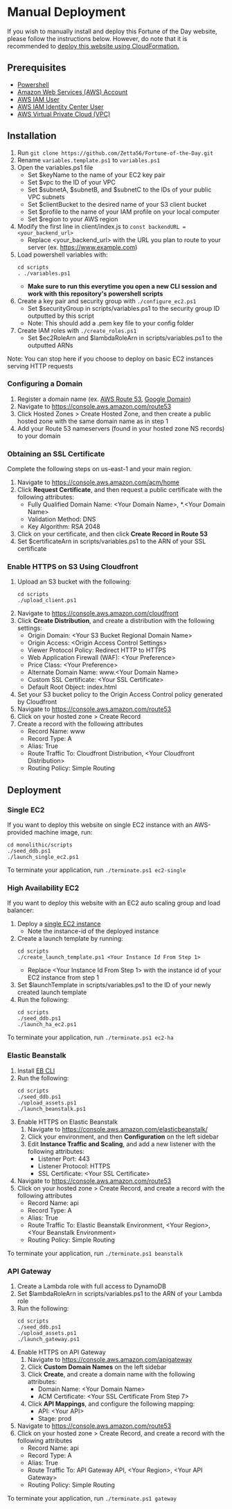 # Manual Deployment
If you wish to manually install and deploy this Fortune of the Day website, please follow the instructions below. However, do note that it is recommended to [deploy this website using CloudFormation.](../README.md)

## Prerequisites
- [Powershell](https://learn.microsoft.com/en-us/powershell/scripting/install/installing-powershell?view=powershell-7.3)
- [Amazon Web Services (AWS) Account](https://docs.aws.amazon.com/accounts/latest/reference/manage-acct-creating.html)
- [AWS IAM User](https://docs.aws.amazon.com/IAM/latest/UserGuide/id_users_create.html)
- [AWS IAM Identity Center User](https://docs.aws.amazon.com/singlesignon/latest/userguide/getting-started.html)
- [AWS Virtual Private Cloud (VPC)](https://docs.aws.amazon.com/directoryservice/latest/admin-guide/gsg_create_vpc.html)

## Installation
1. Run `git clone https://github.com/Zetta56/Fortune-of-the-Day.git`
2. Rename `variables.template.ps1` to `variables.ps1`
3. Open the variables.ps1 file
   - Set $keyName to the name of your EC2 key pair
   - Set $vpc to the ID of your VPC
   - Set $subnetA, $subnetB, and $subnetC to the IDs of your public VPC subnets
   - Set $clientBucket to the desired name of your S3 client bucket
   - Set $profile to the name of your IAM profile on your local computer
   - Set $region to your AWS region
4. Modify the first line in client/index.js to `const backendURL = <your_backend_url>`
   - Replace <your_backend_url> with the URL you plan to route to your server (ex. https://www.example.com)
5. Load powershell variables with:
   ```
   cd scripts
   . ./variables.ps1
   ```
   - **Make sure to run this everytime you open a new CLI session and work with this repository's powershell scripts**
6. Create a key pair and security group with `./configure_ec2.ps1`
   - Set $securityGroup in scripts/variables.ps1 to the security group ID outputted by this script
   - Note: This should add a .pem key file to your config folder
7. Create IAM roles with `./create_roles.ps1`
   - Set $ec2RoleArn and $lambdaRoleArn in scripts/variables.ps1 to the outputted ARNs

Note: You can stop here if you choose to deploy on basic EC2 instances serving HTTP requests

### Configuring a Domain
1. Register a domain name (ex. [AWS Route 53](https://docs.aws.amazon.com/Route53/latest/DeveloperGuide/domain-register.html), [Google Domain](https://domains.google/))
2. Navigate to https://console.aws.amazon.com/route53
3. Click Hosted Zones > Create Hosted Zone, and then create a public hosted zone with the same domain name as in step 1
4. Add your Route 53 nameservers (found in your hosted zone NS records) to your domain

### Obtaining an SSL Certificate
Complete the following steps on us-east-1 and your main region.
1. Navigate to https://console.aws.amazon.com/acm/home
2. Click **Request Certificate**, and then request a public certificate with the following attributes:
   - Fully Qualified Domain Name: \<Your Domain Name\>, *.\<Your Domain Name\>
   - Validation Method: DNS
   - Key Algorithm: RSA 2048
3. Click on your certificate, and then click **Create Record in Route 53**
4. Set $certificateArn in scripts/variables.ps1 to the ARN of your SSL certificate

### Enable HTTPS on S3 Using Cloudfront
1. Upload an S3 bucket with the following:
   ```
   cd scripts
   ./upload_client.ps1
   ```
2. Navigate to https://console.aws.amazon.com/cloudfront
3. Click **Create Distribution**, and create a distribution with the following settings:
   - Origin Domain: \<Your S3 Bucket Regional Domain Name\>
   - Origin Access: \<Origin Access Control Settings\>
   - Viewer Protocol Policy: Redirect HTTP to HTTPS
   - Web Application Firewall (WAF): \<Your Preference\>
   - Price Class: \<Your Preference\>
   - Alternate Domain Name: www.\<Your Domain Name\>
   - Custom SSL Certificate: \<Your SSL Certificate\>
   - Default Root Object: index.html
4. Set your S3 bucket policy to the Origin Access Control policy generated by Cloudfront
5. Navigate to https://console.aws.amazon.com/route53
6. Click on your hosted zone > Create Record
7. Create a record with the following attributes
   - Record Name: www
   - Record Type: A
   - Alias: True
   - Route Traffic To: Cloudfront Distribution, \<Your Cloudfront Distribution\>
   - Routing Policy: Simple Routing

## Deployment
### Single EC2
If you want to deploy this website on single EC2 instance with an AWS-provided machine image, run:
```
cd monolithic/scripts
./seed_ddb.ps1
./launch_single_ec2.ps1
```
To terminate your application, run `./terminate.ps1 ec2-single`

### High Availability EC2
If you want to deploy this website with an EC2 auto scaling group and load balancer:

1. Deploy a [single EC2 instance](#single-ec2)
   - Note the instance-id of the deployed instance
2. Create a launch template by running: 
   ```
   cd scripts
   ./create_launch_template.ps1 <Your Instance Id From Step 1>
   ```
   - Replace \<Your Instance Id From Step 1\> with the instance id of your EC2 instance from step 1
3. Set $launchTemplate in scripts/variables.ps1 to the ID of your newly created launch template
4. Run the following:
   ```
   cd scripts
   ./seed_ddb.ps1
   ./launch_ha_ec2.ps1
   ```
To terminate your application, run `./terminate.ps1 ec2-ha`

### Elastic Beanstalk
1. Install [EB CLI](https://github.com/aws/aws-elastic-beanstalk-cli-setup)
2. Run the following:
   ```
   cd scripts
   ./seed_ddb.ps1
   ./upload_assets.ps1
   ./launch_beanstalk.ps1
   ```
3. Enable HTTPS on Elastic Beanstalk
   1. Navigate to https://console.aws.amazon.com/elasticbeanstalk/
   2. Click your environment, and then **Configuration** on the left sidebar
   3. Edit **Instance Traffic and Scaling**, and add a new listener with the following attributes:
      - Listener Port: 443
      - Listener Protocol: HTTPS
      - SSL Certificate: \<Your SSL Certificate\>
4. Navigate to https://console.aws.amazon.com/route53
5. Click on your hosted zone > Create Record, and create a record with the following attributes
   - Record Name: api
   - Record Type: A
   - Alias: True
   - Route Traffic To: Elastic Beanstalk Environment, \<Your Region\>, \<Your Beanstalk Environment\>
   - Routing Policy: Simple Routing

To terminate your application, run `./terminate.ps1 beanstalk`

### API Gateway
1. Create a Lambda role with full access to DynamoDB
2. Set $lambdaRoleArn in scripts/variables.ps1 to the ARN of your Lambda role
3. Run the following:
   ```
   cd scripts
   ./seed_ddb.ps1
   ./upload_assets.ps1
   ./launch_gateway.ps1
   ```
4. Enable HTTPS on API Gateway
   1. Navigate to https://console.aws.amazon.com/apigateway
   2. Click **Custom Domain Names** on the left sidebar
   3. Click **Create**, and create a domain name with the following attributes:
      - Domain Name: \<Your Domain Name\>
      - ACM Certificate: \<Your SSL Certificate From Step 7\>
   4. Click **API Mappings**, and configure the following mapping:
      - API: \<Your API\>
      - Stage: prod
5. Navigate to https://console.aws.amazon.com/route53
7. Click on your hosted zone > Create Record, and create a record with the following attributes
   - Record Name: api
   - Record Type: A
   - Alias: True
   - Route Traffic To: API Gateway API, \<Your Region\>, \<Your API Gateway\>
   - Routing Policy: Simple Routing

To terminate your application, run `./terminate.ps1 gateway`